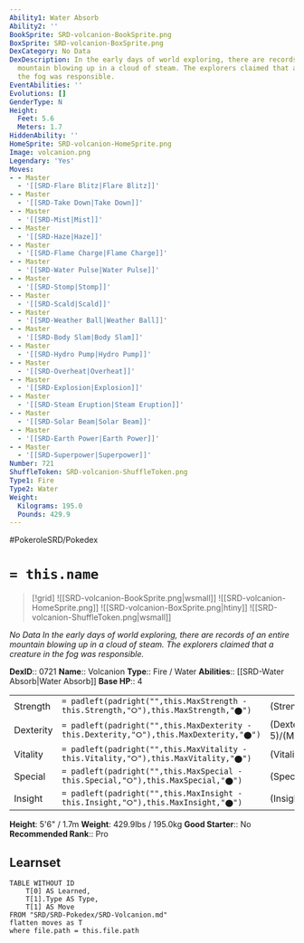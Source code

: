 ```yaml
---
Ability1: Water Absorb
Ability2: ''
BookSprite: SRD-volcanion-BookSprite.png
BoxSprite: SRD-volcanion-BoxSprite.png
DexCategory: No Data
DexDescription: In the early days of world exploring, there are records of an entire
  mountain blowing up in a cloud of steam. The explorers claimed that a creature in
  the fog was responsible.
EventAbilities: ''
Evolutions: []
GenderType: N
Height:
  Feet: 5.6
  Meters: 1.7
HiddenAbility: ''
HomeSprite: SRD-volcanion-HomeSprite.png
Image: volcanion.png
Legendary: 'Yes'
Moves:
- - Master
  - '[[SRD-Flare Blitz|Flare Blitz]]'
- - Master
  - '[[SRD-Take Down|Take Down]]'
- - Master
  - '[[SRD-Mist|Mist]]'
- - Master
  - '[[SRD-Haze|Haze]]'
- - Master
  - '[[SRD-Flame Charge|Flame Charge]]'
- - Master
  - '[[SRD-Water Pulse|Water Pulse]]'
- - Master
  - '[[SRD-Stomp|Stomp]]'
- - Master
  - '[[SRD-Scald|Scald]]'
- - Master
  - '[[SRD-Weather Ball|Weather Ball]]'
- - Master
  - '[[SRD-Body Slam|Body Slam]]'
- - Master
  - '[[SRD-Hydro Pump|Hydro Pump]]'
- - Master
  - '[[SRD-Overheat|Overheat]]'
- - Master
  - '[[SRD-Explosion|Explosion]]'
- - Master
  - '[[SRD-Steam Eruption|Steam Eruption]]'
- - Master
  - '[[SRD-Solar Beam|Solar Beam]]'
- - Master
  - '[[SRD-Earth Power|Earth Power]]'
- - Master
  - '[[SRD-Superpower|Superpower]]'
Number: 721
ShuffleToken: SRD-volcanion-ShuffleToken.png
Type1: Fire
Type2: Water
Weight:
  Kilograms: 195.0
  Pounds: 429.9
---
```


#PokeroleSRD/Pokedex

# `= this.name`

> [!grid]
> ![[SRD-volcanion-BookSprite.png|wsmall]]
> ![[SRD-volcanion-HomeSprite.png]]
> ![[SRD-volcanion-BoxSprite.png|htiny]]
> ![[SRD-volcanion-ShuffleToken.png|wsmall]]


*No Data*
*In the early days of world exploring, there are records of an entire mountain blowing up in a cloud of steam. The explorers claimed that a creature in the fog was responsible.*

**DexID**:: 0721
**Name**:: Volcanion
**Type**:: Fire / Water
**Abilities**:: [[SRD-Water Absorb|Water Absorb]]
**Base HP**:: 4

|           |                                                                                        |                                          |
| --------- | -------------------------------------------------------------------------------------- | ---------------------------------------- |
| Strength  | `= padleft(padright("",this.MaxStrength - this.Strength,"⭘"),this.MaxStrength,"⬤")`    | (Strength::6)/(MaxStrength::6)   |
| Dexterity | `= padleft(padright("",this.MaxDexterity - this.Dexterity,"⭘"),this.MaxDexterity,"⬤")` | (Dexterity:: 5)/(MaxDexterity::5) |
| Vitality  | `= padleft(padright("",this.MaxVitality - this.Vitality,"⭘"),this.MaxVitality,"⬤")`    | (Vitality::7)/(MaxVitality::7)   |
| Special   | `= padleft(padright("",this.MaxSpecial - this.Special,"⭘"),this.MaxSpecial,"⬤")`       | (Special::7)/(MaxSpecial::7)     |
| Insight   | `= padleft(padright("",this.MaxInsight - this.Insight,"⭘"),this.MaxInsight,"⬤")`       | (Insight::5)/(MaxInsight::5)     |

**Height**: 5'6" / 1.7m
**Weight**: 429.9lbs / 195.0kg
**Good Starter**:: No
**Recommended Rank**:: Pro

## Learnset

```dataview
TABLE WITHOUT ID
    T[0] AS Learned,
    T[1].Type AS Type,
    T[1] AS Move
FROM "SRD/SRD-Pokedex/SRD-Volcanion.md"
flatten moves as T
where file.path = this.file.path
```
